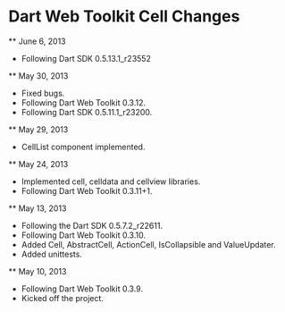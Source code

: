 Dart Web Toolkit Cell Changes
=============================

** June 6, 2013

* Following Dart SDK 0.5.13.1_r23552

** May 30, 2013

* Fixed bugs.
* Following Dart Web Toolkit 0.3.12.
* Following Dart SDK 0.5.11.1_r23200.

** May 29, 2013

* CellList component implemented.

** May 24, 2013

* Implemented cell, celldata and cellview libraries.
* Following Dart Web Toolkit 0.3.11+1.

** May 13, 2013

* Following the Dart SDK 0.5.7.2_r22611.
* Following Dart Web Toolkit 0.3.10.
* Added Cell, AbstractCell, ActionCell, IsCollapsible and ValueUpdater.
* Added unittests.

** May 10, 2013

* Following Dart Web Toolkit 0.3.9.
* Kicked off the project.
